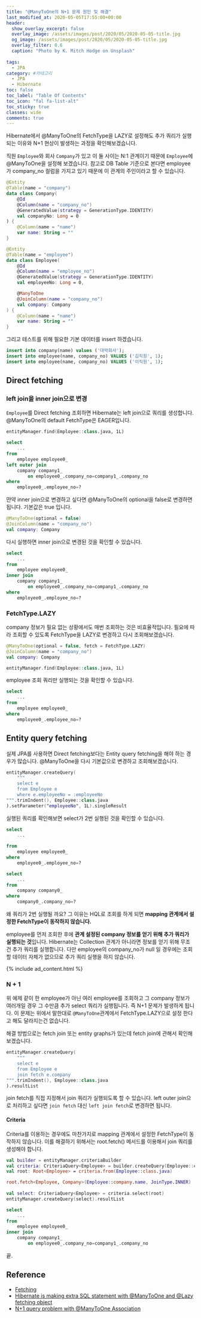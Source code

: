 ```yaml
---
title: "@ManyToOne의 N+1 문제 원인 및 해결"
last_modified_at: 2020-05-05T17:55:00+00:00
header:
  show_overlay_excerpt: false
  overlay_image: /assets/images/post/2020/05/2020-05-05-title.jpg
  og_image: /assets/images/post/2020/05/2020-05-05-title.jpg
  overlay_filter: 0.6
  caption: "Photo by K. Mitch Hodge on Unsplash"
  
tags:
  - JPA
category: #카테고리
  - JPA
  - Hibernate
toc: false
toc_label: "Table Of Contents"
toc_icon: "fal fa-list-alt"
toc_sticky: true
classes: wide
comments: true
---
```



Hibernate에서 @ManyToOne의 FetchType을 LAZY로 설정해도 추가 쿼리가 실행되는 이유와 N+1 현상이 발생하는 과정을 확인해보겠습니다.

직원 `Employee`와 회사 `Company`가 있고 이 둘 사이는 N:1 관계이기 때문에 `Employee`에 @ManyToOne을 설정해 보겠습니다.  참고로 DB Table 기준으로 본다면 employee가 company_no 컬럼을 가지고 있기 때문에 이 관계의 주인이라고 할 수 있습니다. 
```kotlin
@Entity
@Table(name = "company")
data class Company(
    @Id
    @Column(name = "company_no")
    @GeneratedValue(strategy = GenerationType.IDENTITY)
    val companyNo: Long = 0
) {
    @Column(name = "name")
    var name: String = ""
}
```
```kotlin
@Entity
@Table(name = "employee")
data class Employee(
    @Id
    @Column(name = "employee_no")
    @GeneratedValue(strategy = GenerationType.IDENTITY)
    val employeeNo: Long = 0,

    @ManyToOne
    @JoinColumn(name = "company_no")
    val company: Company
) {
    @Column(name = "name")
    var name: String = ""
}
```
그리고 테스트를 위해 필요한 기본 데이터를 insert 하겠습니다.
```sql
insert into company(name) values ('대박회사');  
insert into employee(name, company_no) VALUES ('김직원', 1);  
insert into employee(name, company_no) VALUES ('이직원', 1);
```

## Direct fetching
### left join을 inner join으로 변경
`Employee`를 Direct fetching 조회하면 Hibernate는 left  join으로 쿼리를 생성합니다. @ManyToOne의 default FetchType은 EAGER입니다.

```kotlin
entityManager.find(Employee::class.java, 1L)
```
```sql
select
    ...
from
    employee employee0_ 
left outer join
    company company1_ 
        on employee0_.company_no=company1_.company_no 
where
    employee0_.employee_no=?
```
먄약 inner join으로 변경하고 싶다면 @ManyToOne의 optional을 false로 변경하면 됩니다. 기본값은 true 입니다.
```kotlin
@ManyToOne(optional = false)
@JoinColumn(name = "company_no")
val company: Company
```
다시 실행하면 inner join으로 변경된 것을 확인할 수 있습니다.
```sql
select
    ...
from
    employee employee0_ 
inner join
    company company1_ 
        on employee0_.company_no=company1_.company_no 
where
    employee0_.employee_no=?
```

### FetchType.LAZY
company 정보가 필요 없는 상황에서도 매번 조회하는 것은 비효율적입니다. 필요에 따라 조회할 수 있도록 FetchType을 LAZY로 변경하고 다시 조회해보겠습니다.
```kotlin
@ManyToOne(optional = false, fetch = FetchType.LAZY)  
@JoinColumn(name = "company_no")  
val company: Company
```

```kotlin
entityManager.find(Employee::class.java, 1L)
```

employee 조회 쿼리만 실행되는 것을 확인할 수 있습니다.
```sql
select
    ...
from
    employee employee0_ 
where
    employee0_.employee_no=?
```

## Entity query fetching

실제 JPA를 사용하면 Direct fetching보다는 Entity query fetching을 해야 하는 경우가 많습니다. @ManyToOne을 다시 기본값으로 변경하고 조회해보겠습니다.

```kotlin
entityManager.createQuery(
    """
    select e
    from Employee e
    where e.employeeNo = :employeeNo
""".trimIndent(), Employee::class.java
).setParameter("employeeNo", 1L).singleResult
```
실행된 쿼리를 확인해보면 select가 2번 실행된 것을 확인할 수 있습니다.
```sql
select
    ...
    
from
    employee employee0_ 
where
    employee0_.employee_no=?

select
    ...
from
    company company0_ 
where
    company0_.company_no=?
```
왜 쿼리가 2번 실행될 까요? 그 이유는 HQL로 조회를 하게 되면 **mapping 관계에서 설정한 FetchType이 동작하지 않습니다.** 

employee를 먼저 조회한 후에 **관계 설정된 company 정보를 얻기 위해 추가 쿼리가 실행되는 것**입니다. Hibernate는 Collection 관계가 아니라면 정보를 얻기 위해 무조건 추가 쿼리를 실행합니다. 다만 employee의 company_no가 null 일 경우에는 조회할 데이터 자체가 없으므로 추가 쿼리 실행을 하지 않습니다.

{% include ad_content.html %}

### N + 1
위 예제 같이 한 employee가 아닌 여러 employee를 조회하고 그 company 정보가 여러개일 경우 그 수만큼 추가 select 쿼리가 실행됩니다. 즉 N+1 문제가 발생하게 됩니다.  이 문제는 위에서 말한대로 `@ManyToOne`관계에서 FetchType.LAZY으로 설정 한다고 해도 달라지는건 없습니다.  

해결 방법으로는 fetch join 또는 entity graphs가 있는데 fetch join에 관해서 확인해보겠습니다. 

```kotlin
entityManager.createQuery(
    """
    select e
    from Employee e
    join fetch e.company
""".trimIndent(), Employee::class.java
).resultList
```
join fetch를 직접 지정해서 join 쿼리가 실행되도록 할 수 있습니다. left outer join으로 처리하고 싶다면 `join fetch` 대신 `left join fetch`로 변경하면 됩니다.

#### Criteria

Criteria를 이용하는 경우에도 마찬가지로  mapping 관계에서 설정한 FetchType이 동작하지 않습니다. 이를 해결하기 위해서는 root.fetch() 메서드를 이용해서 join 쿼리를 생성해야 합니다.

```kotlin
val builder = entityManager.criteriaBuilder  
val criteria: CriteriaQuery<Employee> = builder.createQuery(Employee::class.java)  
val root: Root<Employee> = criteria.from(Employee::class.java)  

root.fetch<Employee, Company>(Employee::company.name, JoinType.INNER)  
  
val select: CriteriaQuery<Employee> = criteria.select(root)  
entityManager.createQuery(select).resultList
```

```sql
select
    ...
from
    employee employee0_ 
inner join
    company company1_ 
        on employee0_.company_no=company1_.company_no
```

끝.

## Reference
- [Fetching](https://docs.jboss.org/hibernate/orm/5.4/userguide/html_single/Hibernate_User_Guide.html#fetching)
- [Hibernate is making extra SQL statement with @ManyToOne and @Lazy fetching object](https://stackoverflow.com/questions/59849508/hibernate-is-making-extra-sql-statement-with-manytoone-and-lazy-fetching-objec)
- [N+1 query problem with @ManyToOne Association](https://discourse.hibernate.org/t/n-1-query-problem-with-manytoone-association/1293)